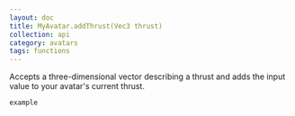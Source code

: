 ```yaml
---
layout: doc
title: MyAvatar.addThrust(Vec3 thrust)
collection: api
category: avatars
tags: functions
---
```


Accepts a three-dimensional vector describing a thrust and adds the input value to your avatar's current thrust. 

```
example
```
